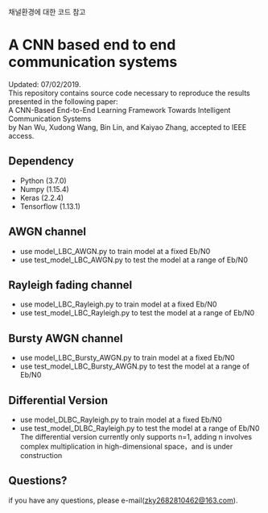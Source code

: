 채널환경에 대한 코드 참고  

# A CNN based end to end communication systems
Updated: 07/02/2019.<br>
This repository contains source code necessary to reproduce the results presented in the following paper: <br>
A CNN-Based End-to-End Learning Framework Towards Intelligent Communication Systems<br>
by Nan Wu, Xudong Wang, Bin Lin, and Kaiyao Zhang, accepted to IEEE access.<br>
## Dependency
* Python (3.7.0)<br>
* Numpy (1.15.4)<br>
* Keras (2.2.4)<br>
* Tensorflow (1.13.1)<br>
## AWGN channel
* use model_LBC_AWGN.py to train model at a fixed Eb/N0
* use test_model_LBC_AWGN.py to test the model at a range of Eb/N0
## Rayleigh fading channel
* use model_LBC_Rayleigh.py to train model at a fixed Eb/N0
* use test_model_LBC_Rayleigh.py to test the model at a range of Eb/N0
## Bursty AWGN channel
* use model_LBC_Bursty_AWGN.py to train model at a fixed Eb/N0
* use test_model_LBC_Bursty_AWGN.py to test the model at a range of Eb/N0
## Differential Version
* use model_DLBC_Rayleigh.py to train model at a fixed Eb/N0
* use test_model_DLBC_Rayleigh.py to test the model at a range of Eb/N0<br>
The differential version currently only supports n=1, adding n involves complex multiplication in high-dimensional space，and is under construction
## Questions?
if you have any questions, please e-mail(zky2682810462@163.com).
